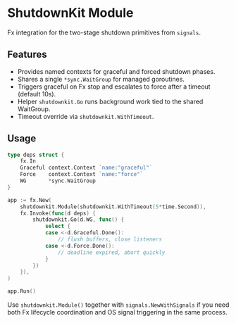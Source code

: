 # ShutdownKit Module

Fx integration for the two-stage shutdown primitives from `signals`.

## Features

- Provides named contexts for graceful and forced shutdown phases.
- Shares a single `*sync.WaitGroup` for managed goroutines.
- Triggers graceful on Fx stop and escalates to force after a timeout (default 10s).
- Helper `shutdownkit.Go` runs background work tied to the shared WaitGroup.
- Timeout override via `shutdownkit.WithTimeout`.

## Usage

```go
type deps struct {
    fx.In
    Graceful context.Context `name:"graceful"`
    Force    context.Context `name:"force"`
    WG       *sync.WaitGroup
}

app := fx.New(
    shutdownkit.Module(shutdownkit.WithTimeout(5*time.Second)),
    fx.Invoke(func(d deps) {
        shutdownkit.Go(d.WG, func() {
            select {
            case <-d.Graceful.Done():
                // flush buffers, close listeners
            case <-d.Force.Done():
                // deadline expired, abort quickly
            }
        })
    }),
)

app.Run()
```

Use `shutdownkit.Module()` together with `signals.NewWithSignals` if you need both Fx lifecycle coordination and OS signal triggering in the same process.
